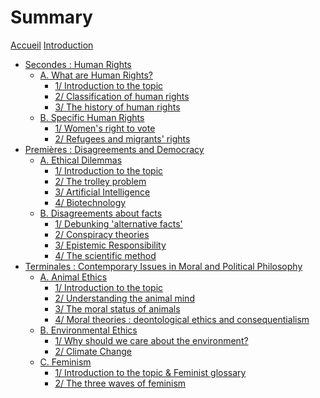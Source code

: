 # Summary

[Accueil](README.md)
[Introduction](intro.md)
- [Secondes : Human Rights](sec.md)
	- [A. What are Human Rights?](what-are-human-rights.md)
		- [1/ Introduction to the topic](what-are-human-rights-introduction.md)
		- [2/ Classification of human rights](what-are-human-rights-classification.md)
		- [3/ The history of human rights](what-are-human-rights-history.md)
		<!-- - [2/ Characteristics of human rights](what-are-human-rights-characteristics.md)
		 -->
	- [B. Specific Human Rights](specific-human-rights.md)
		- [1/ Women's right to vote](specific-human-rights-women-s-right-to-vote.md)
		- [2/ Refugees and migrants' rights](specific-human-rights-issues-refugees-and-migrants-rights.md)
	<!-- - [B. Defending Human Rights: How?](defending-human-rights.md)
		- [1/ Social movements and public figures](defending-human-rights-social-movements-and-public-figures.md)
		- [2/ Main treaties and institutions](defending-human-rights-treaties-and-institutions.md)
		- [3/ NGOs](defending-human-rights-ngos.md) -->
	<!-- - [C. Specific Human Rights Issues](specific-human-rights-issues.md)
		- [1/ Refugees and migrants rights](specific-human-rights-issues-refugees-and-migrant-rights.md)
		- [2/ Freedom of expression](specific-human-rights-issues-freedom-of-expression.md) -->
	<!-- - [D. Controversies about Human Rights](controversies-about-human-rights.md)
		[1/ Is the focus on rights the right solution?](controversies-about-human-rights-focus-on-rights.md)
		- [2/ Are human rights truly universal?](controversies-about-human-rights-universal.md)
		- [3/ Is the list of human rights too minimal or too maximal?](controversies-about-human-rights-list-minimal-or-maximal.md) -->
- [Premières : Disagreements and Democracy](prem.md)
	- [A. Ethical Dilemmas](ethical-dilemmas.md)
		- [1/ Introduction to the topic](ethical-dilemmas-introduction.md)
		- [2/ The trolley problem](ethical-dilemmas-trolley.md)
		- [3/ Artificial Intelligence](ethical-dilemmas-AI.md)
		- [4/ Biotechnology](ethical-dilemmas-biotechnology.md)
		<!-- - [3/ New tech, new ethics](ethical-dilemmas-new-technology.md)
		- [4/ Moral Theories](ethical-dilemmas-moral-theories.md)-->
	- [B. Disagreements about facts](disagreements-facts.md)
		- [1/ Debunking 'alternative facts'](disagreements-facts-debunking-alternative-facts.md)
		- [2/ Conspiracy theories](disagreements-facts-conspiracy-theories.md)
		- [3/ Epistemic Responsibility](disagreements-facts-epistemic-responsibility.md)
		- [4/ The scientific method](disagreements-facts-the-scientific-method.md)
	<!-- - [B. The Importance of Critical Thinking](critical-thinking.md)
		- [1/ Introduction to the topic](critical-thinking-introduction.md)
		- [2/ Conspiracy Theories](critical-thinking-conspiracy-theories.md)
		- [3/ Pseudoscience](critical-thinking-pseudoscience.md) -->
	<!-- - [C. Deliberation and Conflicts in a Democracy](deliberation-conflicts-democracy.md)
		- [1/ Deliberative democracy](deliberation-conflicts-democracy-deliberative-democracy.md)
		- [2/ Critics of deliberative democracy](deliberation-conflicts-deliberative-democracy-critics.md) -->
- [Terminales : Contemporary Issues in Moral and Political Philosophy](term.md)
	- [A. Animal Ethics](animal-ethics.md)
		 - [1/ Introduction to the topic](animal-ethics-introduction.md)
		 - [2/ Understanding the animal mind](animal-ethics-animal-mind.md)
		 - [3/ The moral status of animals](animal-ethics-moral-status.md)
		 - [4/ Moral theories : deontological ethics and consequentialism](animal-ethics-moral-theories-deontology-and-consequentialism.md)
	- [B. Environmental Ethics](environmental-ethics.md)
		- [1/ Why should we care about the environment?](environmental-ethics-why.md)
		- [2/ Climate Change](environmental-ethics-climate-change.md)
	- [C. Feminism](feminism.md)
		- [1/ Introduction to the topic & Feminist glossary](feminism-introduction-glossary.md)
		- [2/ The three waves of feminism](feminism-three-waves.md)
		 <!---- [4/ Applied animal ethics: case studies](animal-ethics-case-studies.md)
		- [5/ Animal ethics : moral theories](animal-ethics-moral-theories.md) -->
	<!--
		- [2/ Fighting climate change: How?](environmental-ethics-how.md)
		- [3/ Environmental ethics : moral theories](environmental-ethics-moral-theories.md)
		- [4/ Applied environmental ethics : case studies](environmental-ethics-case-studies.md) -->
	<!-- - [1/ Introduction to the topic](feminism-introduction.md)
		- [2/ The three waves of feminism](feminism-three-waves.md)
		- [3/ Inspiring feminists](feminism-inspiring-feminists.md)
		- [4/ Feminist glossary](feminism-glossary.md)
		- [5/ Controversies about feminism](feminism-controversies.md) -->
	<!--- [D. Anti-racism](anti-racism.md)
		 - [1/ Introduction to the topic](anti-racism-introduction.md)
		- [2/ Understanding racism](anti-racism-understanding.md)
		- [3/ Confronting racism](anti-racism-confronting.md) -->